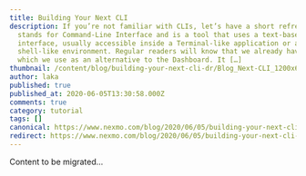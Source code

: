 ```yaml
---
title: Building Your Next CLI
description: If you’re not familiar with CLIs, let’s have a short refresher. CLI
  stands for Command-Line Interface and is a tool that uses a text-based
  interface, usually accessible inside a Terminal-like application or a
  shell-like environment. Regular readers will know that we already have a CLI,
  which we use as an alternative to the Dashboard. It […]
thumbnail: /content/blog/building-your-next-cli-dr/Blog_Next-CLI_1200x600.png
author: laka
published: true
published_at: 2020-06-05T13:30:58.000Z
comments: true
category: tutorial
tags: []
canonical: https://www.nexmo.com/blog/2020/06/05/building-your-next-cli-dr
redirect: https://www.nexmo.com/blog/2020/06/05/building-your-next-cli-dr
---
```


Content to be migrated...
